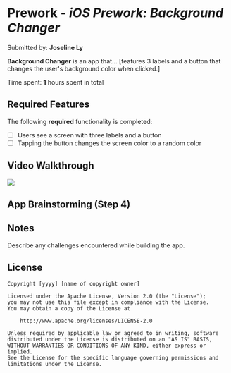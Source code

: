# Prework - *iOS Prework: Background Changer*

Submitted by: **Joseline Ly**

**Background Changer** is an app that... [features 3 labels and a button that changes the user's background color when clicked.] 

Time spent: **1** hours spent in total

## Required Features

The following **required** functionality is completed:

- [ ] Users see a screen with three labels and a button
- [ ] Tapping the button changes the screen color to a random color
 
## Video Walkthrough

<div>
    <a href="https://www.loom.com/share/4564c6bda0d74e988816e99ee4cca34f">
    </a>
    <a href="https://www.loom.com/share/4564c6bda0d74e988816e99ee4cca34f">
      <img style="max-width:300px;" src="https://cdn.loom.com/sessions/thumbnails/4564c6bda0d74e988816e99ee4cca34f-258e19f2b6615917-full-play.gif">
    </a>
</div>

## App Brainstorming (Step 4)

## Notes

Describe any challenges encountered while building the app.

## License

    Copyright [yyyy] [name of copyright owner]

    Licensed under the Apache License, Version 2.0 (the "License");
    you may not use this file except in compliance with the License.
    You may obtain a copy of the License at

        http://www.apache.org/licenses/LICENSE-2.0

    Unless required by applicable law or agreed to in writing, software
    distributed under the License is distributed on an "AS IS" BASIS,
    WITHOUT WARRANTIES OR CONDITIONS OF ANY KIND, either express or implied.
    See the License for the specific language governing permissions and
    limitations under the License.

